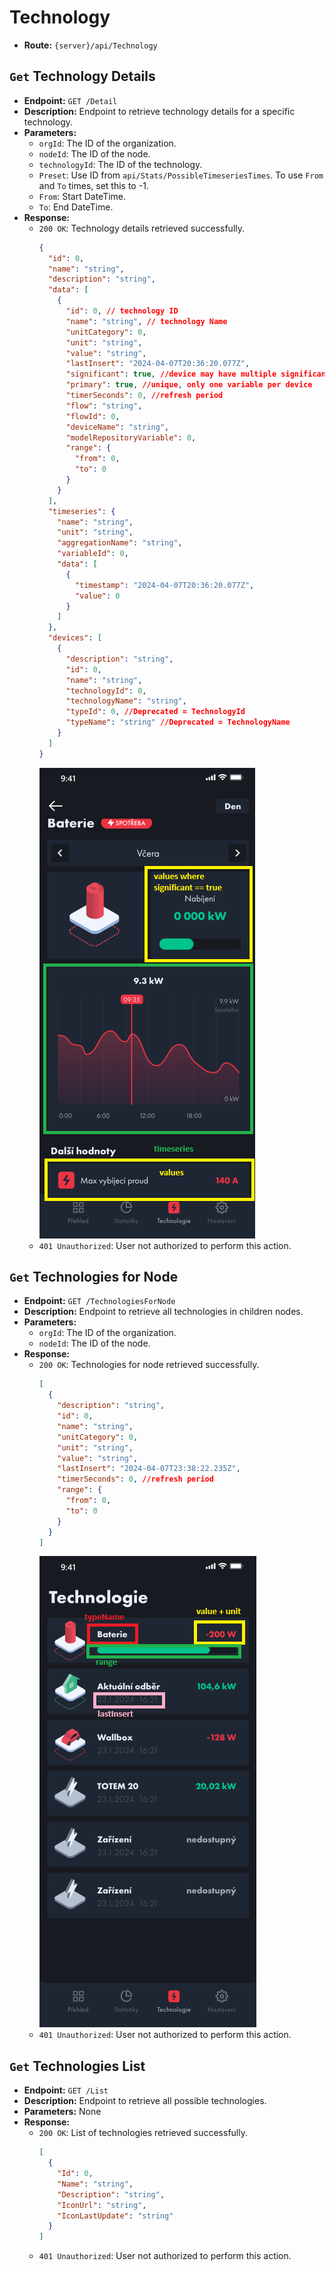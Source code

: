 # Technology

- **Route:** `{server}/api/Technology`

## `Get` Technology Details

- **Endpoint:** `GET /Detail`
- **Description:** Endpoint to retrieve technology details for a specific technology.
- **Parameters:**
  - `orgId`: The ID of the organization.
  - `nodeId`: The ID of the node.
  - `technologyId`: The ID of the technology.
  - `Preset`: Use ID from `api/Stats/PossibleTimeseriesTimes`. To use `From` and `To` times, set this to -1.
  - `From`: Start DateTime.
  - `To`: End DateTime.
- **Response:**
  - `200 OK`: Technology details retrieved successfully.
    ```json
    {
      "id": 0,
      "name": "string",
      "description": "string",
      "data": [
        {
          "id": 0, // technology ID
          "name": "string", // technology Name
          "unitCategory": 0,
          "unit": "string",
          "value": "string",
          "lastInsert": "2024-04-07T20:36:20.077Z",
          "significant": true, //device may have multiple significant values
          "primary": true, //unique, only one variable per device
          "timerSeconds": 0, //refresh period
          "flow": "string",
          "flowId": 0,
          "deviceName": "string",
          "modelRepositoryVariable": 0,
          "range": {
            "from": 0,
            "to": 0
          }
        }
      ],
      "timeseries": {
        "name": "string",
        "unit": "string",
        "aggregationName": "string",
        "variableId": 0,
        "data": [
          {
            "timestamp": "2024-04-07T20:36:20.077Z",
            "value": 0
          }
        ]
      },
      "devices": [
        {
          "description": "string",
          "id": 0,
          "name": "string",
          "technologyId": 0,
          "technologyName": "string",
          "typeId": 0, //Deprecated = TechnologyId
          "typeName": "string" //Deprecated = TechnologyName
        }
      ]
    }
    ```
    ![TechnologyDetail](../Images/TechnologyDetail.png)
  - `401 Unauthorized`: User not authorized to perform this action.

## `Get` Technologies for Node

- **Endpoint:** `GET /TechnologiesForNode`
- **Description:** Endpoint to retrieve all technologies in children nodes.
- **Parameters:**
  - `orgId`: The ID of the organization.
  - `nodeId`: The ID of the node.
- **Response:**
  - `200 OK`: Technologies for node retrieved successfully.
    ```json
    [
      {
        "description": "string",
        "id": 0,
        "name": "string",
        "unitCategory": 0,
        "unit": "string",
        "value": "string",
        "lastInsert": "2024-04-07T23:38:22.235Z",
        "timerSeconds": 0, //refresh period
        "range": {
          "from": 0,
          "to": 0
        }
      }
    ]
    ```
    ![Technologies](../Images/Technologies.png)
  - `401 Unauthorized`: User not authorized to perform this action.

## `Get` Technologies List

- **Endpoint:** `GET /List`
- **Description:** Endpoint to retrieve all possible technologies.
- **Parameters:** None
- **Response:**
  - `200 OK`: List of technologies retrieved successfully.
    ```json
    [
      {
        "Id": 0,
        "Name": "string",
        "Description": "string",
        "IconUrl": "string",
        "IconLastUpdate": "string"
      }
    ]
    ```
  - `401 Unauthorized`: User not authorized to perform this action.
